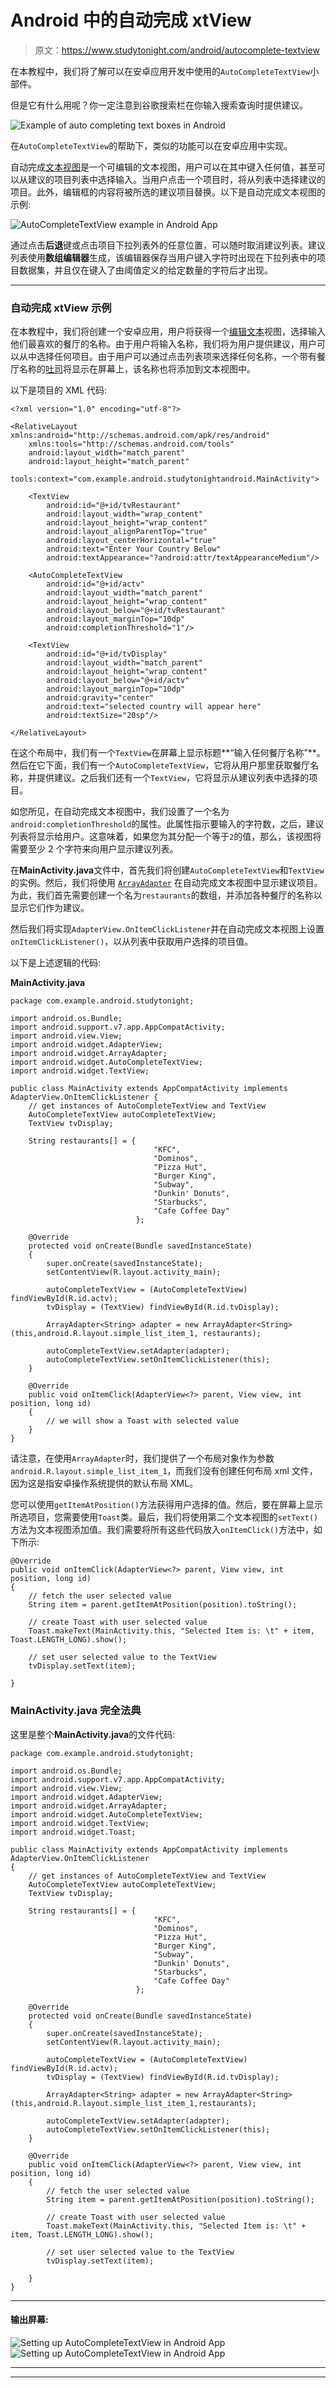 # Android 中的自动完成 xtView

> 原文：<https://www.studytonight.com/android/autocomplete-textview>

在本教程中，我们将了解可以在安卓应用开发中使用的`AutoCompleteTextView`小部件。

但是它有什么用呢？你一定注意到谷歌搜索栏在你输入搜索查询时提供建议。

![Example of auto completing text boxes in Android](img/fac4cf719ce68dc171dbd22a664062f6.png)

在`AutoCompleteTextView`的帮助下，类似的功能可以在安卓应用中实现。

自动完成[文本视图](android-textview)是一个可编辑的文本视图，用户可以在其中键入任何值，甚至可以从建议的项目列表中选择输入。当用户点击一个项目时，将从列表中选择建议的项目。此外，编辑框的内容将被所选的建议项目替换。以下是自动完成文本视图的示例:

![AutoCompleteTextView example in Android App](img/2e7d129f04af6923a8ac2f7b4eac0fd5.png)

通过点击**后退**键或点击项目下拉列表外的任意位置，可以随时取消建议列表。建议列表使用**数组编辑器**生成，该编辑器保存当用户键入字符时出现在下拉列表中的项目数据集，并且仅在键入了由阈值定义的给定数量的字符后才出现。

* * *

### 自动完成 xtView 示例

在本教程中，我们将创建一个安卓应用，用户将获得一个[编辑文本](android-texteditview)视图，选择输入他们最喜欢的餐厅的名称。由于用户将输入名称，我们将为用户提供建议，用户可以从中选择任何项目。由于用户可以通过点击列表项来选择任何名称，一个带有餐厅名称的[吐司](toast-in-android)将显示在屏幕上，该名称也将添加到文本视图中。

以下是项目的 XML 代码:

```
<?xml version="1.0" encoding="utf-8"?>

<RelativeLayout xmlns:android="http://schemas.android.com/apk/res/android"
    xmlns:tools="http://schemas.android.com/tools"
    android:layout_width="match_parent"
    android:layout_height="match_parent"
    tools:context="com.example.android.studytonightandroid.MainActivity">

    <TextView
        android:id="@+id/tvRestaurant"
        android:layout_width="wrap_content"
        android:layout_height="wrap_content"
        android:layout_alignParentTop="true"
        android:layout_centerHorizontal="true"
        android:text="Enter Your Country Below"
        android:textAppearance="?android:attr/textAppearanceMedium"/>

    <AutoCompleteTextView
        android:id="@+id/actv"
        android:layout_width="match_parent"
        android:layout_height="wrap_content"
        android:layout_below="@+id/tvRestaurant"
        android:layout_marginTop="10dp"
        android:completionThreshold="1"/>

    <TextView
        android:id="@+id/tvDisplay"
        android:layout_width="match_parent"
        android:layout_height="wrap_content"
        android:layout_below="@+id/actv"
        android:layout_marginTop="10dp"
        android:gravity="center"
        android:text="selected country will appear here"
        android:textSize="20sp"/>

</RelativeLayout>
```

在这个布局中，我们有一个`TextView`在屏幕上显示标题**“输入任何餐厅名称”**。然后在它下面，我们有一个`AutoCompleteTextView`，它将从用户那里获取餐厅名称，并提供建议。之后我们还有一个`TextView`，它将显示从建议列表中选择的项目。

如您所见，在自动完成文本视图中，我们设置了一个名为`android:completionThreshold`的属性。此属性指示要输入的字符数，之后，建议列表将显示给用户。这意味着，如果您为其分配一个等于`2`的值，那么，该视图将需要至少 2 个字符来向用户显示建议列表。

在**MainActivity.java**文件中，首先我们将创建`AutoCompleteTextView`和`TextView`的实例。然后，我们将使用 [`ArrayAdapter`](adapter-and-adapter-view) 在自动完成文本视图中显示建议项目。为此，我们首先需要创建一个名为`restaurants`的数组，并添加各种餐厅的名称以显示它们作为建议。

然后我们将实现`AdapterView.OnItemClickListener`并在自动完成文本视图上设置`onItemClickListener()`，以从列表中获取用户选择的项目值。

以下是上述逻辑的代码:

**MainActivity.java**

```
package com.example.android.studytonight;

import android.os.Bundle;
import android.support.v7.app.AppCompatActivity;
import android.view.View;
import android.widget.AdapterView;
import android.widget.ArrayAdapter;
import android.widget.AutoCompleteTextView;
import android.widget.TextView;

public class MainActivity extends AppCompatActivity implements AdapterView.OnItemClickListener {
    // get instances of AutoCompleteTextView and TextView
    AutoCompleteTextView autoCompleteTextView;
    TextView tvDisplay;

    String restaurants[] = {
                                "KFC",
                                "Dominos",
                                "Pizza Hut",
                                "Burger King",
                                "Subway",
                                "Dunkin' Donuts",
                                "Starbucks",
                                "Cafe Coffee Day"
                            };

    @Override
    protected void onCreate(Bundle savedInstanceState) 
    {
        super.onCreate(savedInstanceState);
        setContentView(R.layout.activity_main);

        autoCompleteTextView = (AutoCompleteTextView) findViewById(R.id.actv);
        tvDisplay = (TextView) findViewById(R.id.tvDisplay);

        ArrayAdapter<String> adapter = new ArrayAdapter<String>(this,android.R.layout.simple_list_item_1, restaurants);

        autoCompleteTextView.setAdapter(adapter);
        autoCompleteTextView.setOnItemClickListener(this);
    }

    @Override
    public void onItemClick(AdapterView<?> parent, View view, int position, long id) 
    {
        // we will show a Toast with selected value
    }
}
```

请注意，在使用`ArrayAdapter`时，我们提供了一个布局对象作为参数`android.R.layout.simple_list_item_1`，而我们没有创建任何布局 xml 文件，因为这是指安卓操作系统提供的默认布局 XML。

您可以使用`getItemAtPosition()`方法获得用户选择的值。然后，要在屏幕上显示所选项目，您需要使用`Toast`类。最后，我们将使用第二个文本视图的`setText()`方法为文本视图添加值。我们需要将所有这些代码放入`onItemClick()`方法中，如下所示:

```
@Override
public void onItemClick(AdapterView<?> parent, View view, int position, long id) 
{
    // fetch the user selected value
    String item = parent.getItemAtPosition(position).toString();

    // create Toast with user selected value
    Toast.makeText(MainActivity.this, "Selected Item is: \t" + item, Toast.LENGTH_LONG).show();

    // set user selected value to the TextView
    tvDisplay.setText(item);

}
```

### MainActivity.java 完全法典

这里是整个**MainActivity.java**的文件代码:

```
package com.example.android.studytonight;

import android.os.Bundle;
import android.support.v7.app.AppCompatActivity;
import android.view.View;
import android.widget.AdapterView;
import android.widget.ArrayAdapter;
import android.widget.AutoCompleteTextView;
import android.widget.TextView;
import android.widget.Toast;

public class MainActivity extends AppCompatActivity implements AdapterView.OnItemClickListener 
{
    // get instances of AutoCompleteTextView and TextView
    AutoCompleteTextView autoCompleteTextView;
    TextView tvDisplay;

    String restaurants[] = {
                                "KFC",
                                "Dominos",
                                "Pizza Hut",
                                "Burger King",
                                "Subway",
                                "Dunkin' Donuts",
                                "Starbucks",
                                "Cafe Coffee Day"
                            };

    @Override
    protected void onCreate(Bundle savedInstanceState) 
    {
        super.onCreate(savedInstanceState);
        setContentView(R.layout.activity_main);

        autoCompleteTextView = (AutoCompleteTextView) findViewById(R.id.actv);
        tvDisplay = (TextView) findViewById(R.id.tvDisplay);

        ArrayAdapter<String> adapter = new ArrayAdapter<String>(this,android.R.layout.simple_list_item_1,restaurants);

        autoCompleteTextView.setAdapter(adapter);
        autoCompleteTextView.setOnItemClickListener(this);
    }

    @Override
    public void onItemClick(AdapterView<?> parent, View view, int position, long id) 
    {
        // fetch the user selected value
        String item = parent.getItemAtPosition(position).toString();

        // create Toast with user selected value
        Toast.makeText(MainActivity.this, "Selected Item is: \t" + item, Toast.LENGTH_LONG).show();

        // set user selected value to the TextView
        tvDisplay.setText(item);

    }
}
```

* * *

#### 输出屏幕:

![Setting up AutoCompleteTextView in Android App](img/e39f9e6c346a77b286d799ec41bc2c68.png) ![Setting up AutoCompleteTextView in Android App](img/1f4afd3d81cfbbfc2823fc0471ab7623.png)

* * *

* * *
